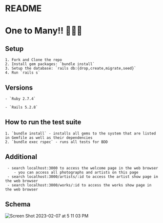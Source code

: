 # README

# One to Many!! 👩‍👧‍👦

## Setup 

    1. Fork and Clone the repo
    2. Install gem packages: `bundle install`
    3. Setup the database: `rails db:{drop,create,migrate,seed}`
    4. Run `rails s`

## Versions

    - `Ruby 2.7.4` 

    - `Rails 5.2.8`

## How to run the test suite

    1. `bundle install` - installs all gems to the system that are listed in Gemfile as well as their dependencies
    2. `bundle exec rspec` - runs all tests for BDD

## Additional

     - search localhost:3000 to access the welcome page in the web browser
        - you can access all photographs and artists on this page
     - search localhost:3000/artists/:id to access the artist show page in the web browser
     - search localhost:3000/works/:id to access the works show page in the web browser

## Schema

 ![Screen Shot 2023-02-07 at 5 11 03 PM](https://user-images.githubusercontent.com/114712752/217395911-7d2709fb-bdce-4056-950b-27764a6da3d2.png)

